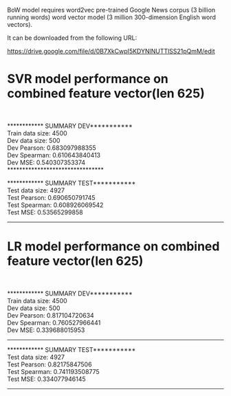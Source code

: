 BoW model requires word2vec pre-trained Google News corpus (3 billion running words) word vector model (3 million 300-dimension English word vectors).

It can be downloaded from the following URL:

https://drive.google.com/file/d/0B7XkCwpI5KDYNlNUTTlSS21pQmM/edit

<h1> SVR model performance on combined feature vector(len 625) </h1> <br />

************ SUMMARY DEV***********<br />
Train data size: 4500 <br />
Dev data size: 500 <br />
Dev Pearson: 0.683097988355 <br />
Dev Spearman: 0.610643840413 <br />
Dev MSE: 0.540307353374 <br />
********************************<br />

************ SUMMARY TEST***********<br />
Test data size: 4927<br />
Test Pearson: 0.690650791745<br />
Test Spearman: 0.608926069542<br />
Test MSE: 0.53565299858<br />
********************************
<h1>LR model performance on combined feature vector(len 625) </h1> <br />

************ SUMMARY DEV***********<br />
Train data size: 4500 <br />
Dev data size: 500 <br />
Dev Pearson: 0.817104720634 <br />
Dev Spearman: 0.760527966441 <br />
Dev MSE: 0.339688015953 <br />
********************************

************ SUMMARY TEST***********<br />
Test data size: 4927 <br />
Test Pearson: 0.82175847506 <br />
Test Spearman: 0.741193508775 <br />
Test MSE: 0.334077946145 <br />
********************************

